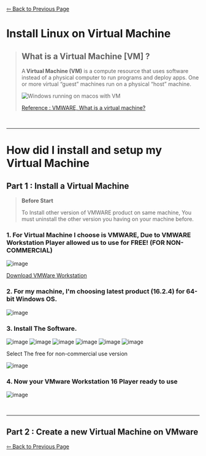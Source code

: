 [⇦ Back to Previous Page](./softwaredev_content_index.md)


# Install Linux on Virtual Machine

> ## What is a Virtual Machine [VM] ?
>
> A **Virtual Machine (VM)** is a compute resource that uses software instead of a physical computer to run programs and deploy apps. One or more virtual “guest” machines run on a physical “host” machine.
>
>
> ![Windows running on macos with VM ](https://live.staticflickr.com/65535/48656062338_7959e3ff23_b.jpg)
>
>
> [Reference : VMWARE, What is a virtual machine? ](./https://www.vmware.com/topics/glossary/content/virtual-machine.html)

<br/>

* * *

# How did I install and setup my Virtual Machine

## Part 1 : Install a Virtual Machine

> **Before Start**
>
> To Install other version of VMWARE product on same machine, You must uninstall the other version you having on your machine before. 

### 1. For Virtual Machine I choose is VMWARE, Due to **VMWARE Workstation Player** allowed us to use for **FREE! (FOR NON-COMMERCIAL)** 


![image](https://user-images.githubusercontent.com/109336369/181414254-66fae416-a5ef-4ed3-88a8-54514935f515.png)

[Download VMWare Workstation](https://www.vmware.com/products/workstation-player.html)


### 2. For my machine, I'm choosing latest product (16.2.4) for **64-bit Windows OS.**

![image](https://user-images.githubusercontent.com/109336369/181414646-e4f5b978-22dc-496e-98ce-f23fba7df1a9.png)
 

### 3. Install The Software.


 ![image](https://user-images.githubusercontent.com/109336369/181420113-8e5d3502-c43b-4d18-acc1-d7901ddd0c4c.png)
 ![image](https://user-images.githubusercontent.com/109336369/181420134-e23c6698-8a81-467c-ae1b-66217d06a145.png)
 ![image](https://user-images.githubusercontent.com/109336369/181420141-06d4a919-be59-432b-9ffa-172ab920dc9c.png)
 ![image](https://user-images.githubusercontent.com/109336369/181420157-26e160c9-baa2-46f3-9bb0-91ad247278c3.png)
 ![image](https://user-images.githubusercontent.com/109336369/181420269-1252e15f-ea0c-4d49-a623-422c72427349.png)
 ![image](https://user-images.githubusercontent.com/109336369/181420288-29dfef72-cb32-4d0f-8cec-ce3a7853657b.png)
 
 Select The free for non-commercial use version

![image](https://user-images.githubusercontent.com/109336369/181420357-4b1b8e25-6f87-4b18-a572-a99734225a4a.png)

### 4. Now your **VMware Workstation 16 Player** ready to use

![image](https://user-images.githubusercontent.com/109336369/181420654-3c3ec675-bc58-4cbb-a218-827a48259448.png)

<br/>

* * *

## Part 2 : Create a new Virtual Machine on VMware


[⇦ Back to Previous Page](./softwaredev_content_index.md)
